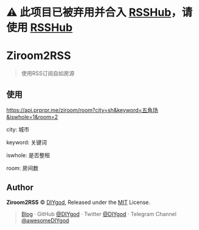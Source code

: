 # ⚠️ 此项目已被弃用并合入 [RSSHub](https://github.com/DIYgod/RSSHub)，请使用 [RSSHub](https://github.com/DIYgod/RSSHub)

# Ziroom2RSS

> 使用RSS订阅自如房源

## 使用

https://api.prprpr.me/ziroom/room?city=sh&keyword=五角场&iswhole=1&room=2

city: 城市

keyword: 关键词

iswhole: 是否整租

room: 房间数

## Author

**Ziroom2RSS** © [DIYgod](https://github.com/DIYgod), Released under the [MIT](./LICENSE) License.

> [Blog](https://diygod.me) · GitHub [@DIYgod](https://github.com/DIYgod) · Twitter [@DIYgod](https://twitter.com/DIYgod) · Telegram Channel [@awesomeDIYgod](https://t.me/awesomeDIYgod)
